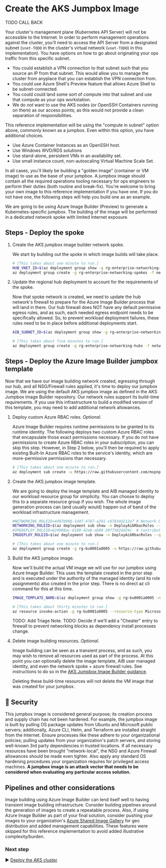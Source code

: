 # Create the AKS Jumpbox Image

TODO CALL BACK

Your cluster's management plane (Kubernetes API Server) will not be accessible to the Internet. In order to perform management operations against the cluster, you'll need to access the API Server from a designated subnet (`snet-TODO` in the cluster's virtual network (`vnet-TODO`) in this implementation). You have options on how to go about originating your ops traffic from this specific subnet.

* You could establish a VPN connection to that subnet such that you source an IP from that subnet. This would allow you to manage the cluster from anyplace that you can establish the VPN connection from.
* You could use Azure Shell's Preview feature that allows Azure Shell to be subnet-connected.
* You could could land some sort of compute into that subnet and use that compute as your ops workstation.
* We do _not_ want to use the AKS nodes (or OpenSSH Containers running on them) as our access points; as this would not provide a clean separation of responsibilities.

This reference implementation will be using the "compute in subnet" option above, commonly known as a jumpbox. Even within this option, you have additional choices.

* Use Azure Container Instances as an OpenSSH host.
* Use Windows WVD/RDS solutions
* Use stand-alone, persistent VMs in an availability set.
* Use small instance count, non-autoscaling Virtual Machine Scale Set.

In all cases, you'll likely be building a "golden image" (container or VM image) to use as the base of your jumpbox. A jumpbox image should contain all the required operations tooling necessary for ops engineers to perform their duties (both routine and break-fix). You're welcome to bring your own image to this reference implementation if you have one. If you do not have one, the following steps will help you build one as an example.

We are going to be using Azure Image Builder (Preview) to generate a Kubernetes-specific jumpbox. The building of the image will be performed in a dedicated network spoke with limited Internet exposure.

## Steps - Deploy the spoke

1. Create the AKS jumpbox image builder network spoke.

   We start by building out the spoke in which image builds will take place.

   ```bash
   # [This takes about one minute to run.]
   HUB_VNET_ID=$(az deployment group show -g rg-enterprise-networking-hubs -n hub-region.v0 --query properties.outputs.hubVnetId.value -o tsv)
   az deployment group create -g rg-enterprise-networking-spokes -f networking/spoke-BU0001A0005-00.json -p location=eastus2 hubVnetResourceId="${HUB_VNET_ID}"
   ```

1. Update the regional hub deployment to account for the requirements of the spoke.

   Now that spoke network is created, we need to update the hub network's firewall to prepare for the Azure Image Builder process that will land in there. Our hub firewall does NOT have any default permissive egress rules, and as such, each needed egress endpoint needs to be specifically allowed. So, to prevent workload deployment failures, these rules need to be in place before additional deployments start.

   ```bash
   AIB_SUBNET_ID=$(az deployment group show -g rg-enterprise-networking-spokes -n spoke-BU0001A0005-00 --query properties.outputs.imageBuilderSubnetResourceId.value -o tsv)

   # [This takes about five minutes to run.]
   az deployment group create -g rg-enterprise-networking-hubs -f networking/hub-region.v1.json -p location=eastus2 aksImageBuilderSubnetResourceId="${AIB_SUBNET_ID}"
   ```

## Steps - Deploy the Azure Image Builder jumpbox template

Now that we have our image building network created, egressing through our hub, and all NSG/Firewall rules applied, it's time to deploy our jumpbox image. We are using the default AKS jumpbox image as defined in the AKS Jumpbox Image Builder repository. Our network rules support its build-time requirements. If you use this infrastructure to build a modified version of this template, you may need to add additional network allowances.

1. Deploy custom Azure RBAC roles. _Optional._

   Azure Image Builder requires runtime permissions to be granted to its runtime identity. The following deploys two custom Azure RBAC roles that encapsulate those exact permissions necessary. If you do not have permissions to create Azure RBAC roles in your subscription, you can skip this step. However, in Step 2 below, you'll then be required to apply existing Built-In Azure RBAC roles to the service's identity, which are more-permissive permissions than necessary.

   ```bash
   # [This takes about one minute to run.]
   az deployment sub create -u https://raw.githubusercontent.com/mspnp/aks-jumpbox-imagebuilder/main/createsubscriptionroles.json -l centralus -n DeployAibRbacRoles
   ```

1. Create the AKS jumpbox image template.

   We are going to deploy the image template and AIB managed identity to our workload resource group for simplicity. You can choose to deploy this to a separate resource group if you wish. The whole image generation process can (and usually would) happen out of band of the workload infrastructure management.

   ```bash
   #NETWORKING_ROLEID=4d97b98b-1d4f-4787-a291-c67834d212e7 # Network Contributor -- Only use this if you did not, or could not, create custom roles.  This is way more permission than necessary.)
   NETWORKING_ROLEID=$(az deployment sub show -n DeployAibRbacRoles --query 'properties.outputs.roleResourceIds.value.customImageBuilderNetworkingRole.guid' -o tsv)
   #IMGDEPLOY_ROLEID=b24988ac-6180-42a0-ab88-20f7382dd24c  # Contributor -- only use this if you did not, or could not, create custom roles. This is way more permission than necessary.)
   IMGDEPLOY_ROLEID=$(az deployment sub show -n DeployAibRbacRoles --query 'properties.outputs.roleResourceIds.value.customImageBuilderImageCreationRole.guid' -o tsv)

   # [This takes about one minute to run.]
   az deployment group create -g rg-bu0001a0005 -u https://raw.githubusercontent.com/mspnp/aks-jumpbox-imagebuilder/main/azuredeploy.json -p buildInVnetResourceGroupName=rg-enterprise-networking-spokes buildInVnetName=vnet-spoke-BU0001A0005-00 buildInVnetSubnetName=snet-imagebuilder location=eastus2 imageBuilderNetworkingRoleGuid=${NETWORKING_ROLEID} imageBuilderImageCreationRoleGuid=${IMGDEPLOY_ROLEID} imageDestinationResourceGroupName=rg-bu0001a0005 -n CreateJumpboxImageTemplate
   ```

1. Build the AKS jumpbox image.

   Now we'll build the actual VM image we will use for our jumpbox using Azure Image Builder. This uses the template created in the prior step and is executed under the authority of the managed identity (and its role assignments) also created in the prior step. There is no direct az cli command for this at this time.

   ```bash
   IMAGE_TEMPLATE_NAME=$(az deployment group show -g rg-bu0001a0005 -n CreateJumpboxImageTemplate --query 'properties.outputs.imageTemplateName.value' -o tsv)

   # [This takes about thirty minutes to run.]
   az resource invoke-action -g rg-bu0001a0005 --resource-type Microsoft.VirtualMachineImages/imageTemplates -n $IMAGE_TEMPLATE_NAME --action Run
   ```

   TODO: Add Triage Note.
   TODO: Decide if we'll add a "Cheater" entry to firewall to prevent networking blocks as dependency install processes change.

1. Delete image building resources. _Optional._

   Image building can be seen as a transient process, and as such, you may wish to remove all resources used as part of the process. At this point you can optionally delete the image template, AIB user managed identity, and even the network spoke + azure firewall rules. See instructions to do so in the [AKS Jumpbox Image Builder guidance](https://github.com/mspnp/aks-jumpbox-imagebuilder#broom-clean-up-resources).

   Deleting these build-time resources will not delete the VM image that was created for your jumpbox.

## :closed_lock_with_key: Security

This jumpbox image is considered general purpose; its creation process and supply chain has not been hardened. For example, the jumpbox image is built by pulling OS package updates from Ubuntu and Microsoft public servers; additionally, Azure CLI, Helm, and Terraform are installed straight from the Internet. Ensure processes like these adhere to your organizational policies; pulling updates from your organization's patch servers, and storing well-known 3rd party dependencies in trusted locations. If all necessary resources have been brought "network-local", the NSG and Azure Firewall allowances should be made even tighter. Also apply any standard OS hardening procedures your organization requires for privileged access machines. **A jumpbox image is an attack vector that needs to be considered when evaluating any particular access solution.**

## Pipelines and other considerations

Image building using Azure Image Builder can lend itself well to having transient image building infrastructure. Consider building pipelines around the generation of images to create a repeatable process. Also, if using Azure Image Builder as part of your final solution, consider pushing your images to your organization's [Azure Shared Image Gallery](https://docs.microsoft.com/azure/virtual-machines/shared-image-galleries) for geo distribution and added management capabilities. These features were skipped for this reference implementation to avoid added illustrative complexity/burden.

### Next step

:arrow_forward: [Deploy the AKS cluster](./05-aks-cluster.md)

